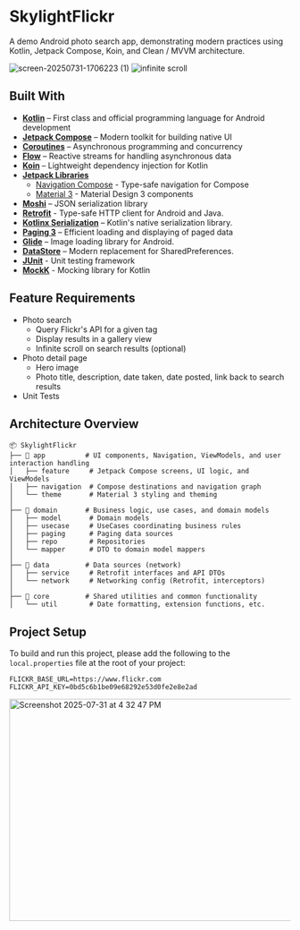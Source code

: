 # SkylightFlickr

A demo Android photo search app, demonstrating modern practices using Kotlin, Jetpack Compose, Koin, and Clean / MVVM architecture.

![screen-20250731-1706223 (1)](https://github.com/user-attachments/assets/3414df8b-8a06-4725-a0b1-2fd36ea4223b)
![infinite scroll](https://github.com/user-attachments/assets/41fb7090-85b8-4757-9078-aaf766698019)

## Built With

- **[Kotlin](https://kotlinlang.org/)** – First class and official programming language for Android development
- **[Jetpack Compose](https://developer.android.com/jetpack/compose)** – Modern toolkit for building native UI
- **[Coroutines](https://developer.android.com/kotlin/coroutines)** – Asynchronous programming and concurrency
- **[Flow](https://developer.android.com/kotlin/flow)** – Reactive streams for handling asynchronous data
- **[Koin](https://insert-koin.io/)** – Lightweight dependency injection for Kotlin
- **[Jetpack Libraries](https://developer.android.com/jetpack)**
  - [Navigation Compose](https://developer.android.com/guide/navigation) - Type-safe navigation for Compose
  - [Material 3](https://developer.android.com/jetpack/androidx/releases/compose-material3) - Material Design 3 components
- **[Moshi](https://github.com/square/moshi)** – JSON serialization library
- **[Retrofit](https://square.github.io/retrofit/)**  - Type-safe HTTP client for Android and Java.
- **[Kotlinx Serialization](https://github.com/Kotlin/kotlinx.serialization)** – Kotlin's native serialization library.
- **[Paging 3](https://developer.android.com/topic/libraries/architecture/paging/v3-overview)** – Efficient loading and displaying of paged data   
- **[Glide](https://github.com/bumptech/glide)** – Image loading library for Android.
- **[DataStore](https://developer.android.com/topic/libraries/architecture/datastore)** – Modern replacement for SharedPreferences.
- **[JUnit](https://junit.org/junit4/)** - Unit testing framework
- **[MockK](https://mockk.io/)** - Mocking library for Kotlin


## Feature Requirements

- Photo search
  - Query Flickr's API for a given tag
  - Display results in a gallery view
  - Infinite scroll on search results (optional)
- Photo detail page
  - Hero image
  - Photo title, description, date taken, date posted, link back to search results
- Unit Tests


## Architecture Overview

```
📦 SkylightFlickr
├── 🧩 app          # UI components, Navigation, ViewModels, and user interaction handling
│   ├── feature     # Jetpack Compose screens, UI logic, and ViewModels
│   ├── navigation  # Compose destinations and navigation graph
│   └── theme       # Material 3 styling and theming
│
├── 🧩 domain       # Business logic, use cases, and domain models
│   ├── model       # Domain models
│   ├── usecase     # UseCases coordinating business rules
│   ├── paging      # Paging data sources
│   ├── repo        # Repositories
│   └── mapper      # DTO to domain model mappers
│
├── 🧩 data         # Data sources (network)
│   ├── service     # Retrofit interfaces and API DTOs
│   └── network     # Networking config (Retrofit, interceptors)
│
├── 🧩 core         # Shared utilities and common functionality
│   └── util        # Date formatting, extension functions, etc.
```


## Project Setup

To build and run this project, please add the following to the `local.properties` file at the root of your project:

```
FLICKR_BASE_URL=https://www.flickr.com
FLICKR_API_KEY=0bd5c6b1be09e68292e53d0fe2e8e2ad
```

<img width="852" height="397" alt="Screenshot 2025-07-31 at 4 32 47 PM" src="https://github.com/user-attachments/assets/84dacc10-1097-4483-ae14-3f6379fc68ce" />

